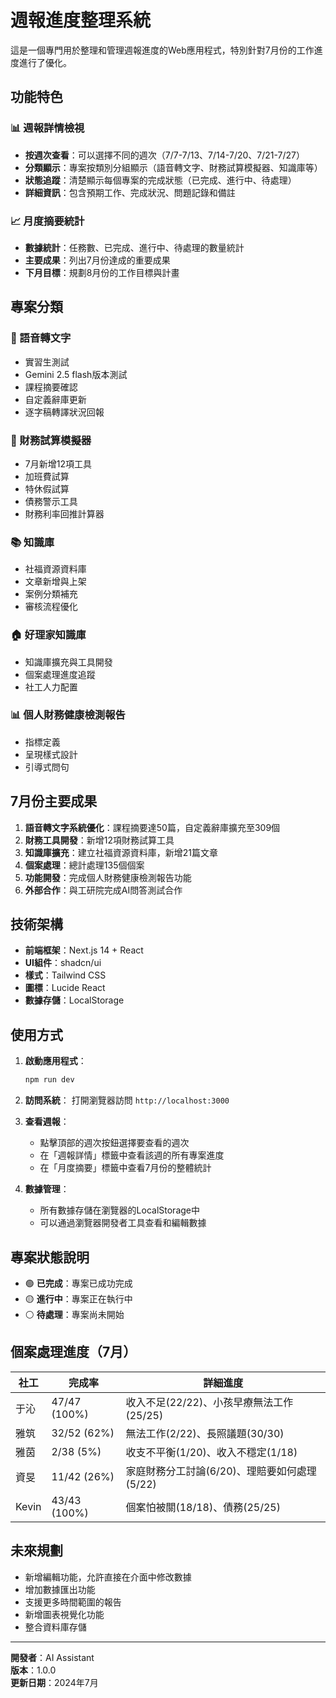 # 週報進度整理系統

這是一個專門用於整理和管理週報進度的Web應用程式，特別針對7月份的工作進度進行了優化。

## 功能特色

### 📊 週報詳情檢視
- **按週次查看**：可以選擇不同的週次（7/7-7/13、7/14-7/20、7/21-7/27）
- **分類顯示**：專案按類別分組顯示（語音轉文字、財務試算模擬器、知識庫等）
- **狀態追蹤**：清楚顯示每個專案的完成狀態（已完成、進行中、待處理）
- **詳細資訊**：包含預期工作、完成狀況、問題記錄和備註

### 📈 月度摘要統計
- **數據統計**：任務數、已完成、進行中、待處理的數量統計
- **主要成果**：列出7月份達成的重要成果
- **下月目標**：規劃8月份的工作目標與計畫

## 專案分類

### 🎤 語音轉文字
- 實習生測試
- Gemini 2.5 flash版本測試
- 課程摘要確認
- 自定義辭庫更新
- 逐字稿轉譯狀況回報

### 🧮 財務試算模擬器
- 7月新增12項工具
- 加班費試算
- 特休假試算
- 債務警示工具
- 財務利率回推計算器

### 📚 知識庫
- 社福資源資料庫
- 文章新增與上架
- 案例分類補充
- 審核流程優化

### 🏠 好理家知識庫
- 知識庫擴充與工具開發
- 個案處理進度追蹤
- 社工人力配置

### 📊 個人財務健康檢測報告
- 指標定義
- 呈現樣式設計
- 引導式問句

## 7月份主要成果

1. **語音轉文字系統優化**：課程摘要達50篇，自定義辭庫擴充至309個
2. **財務工具開發**：新增12項財務試算工具
3. **知識庫擴充**：建立社福資源資料庫，新增21篇文章
4. **個案處理**：總計處理135個個案
5. **功能開發**：完成個人財務健康檢測報告功能
6. **外部合作**：與工研院完成AI問答測試合作

## 技術架構

- **前端框架**：Next.js 14 + React
- **UI組件**：shadcn/ui
- **樣式**：Tailwind CSS
- **圖標**：Lucide React
- **數據存儲**：LocalStorage

## 使用方式

1. **啟動應用程式**：
   ```bash
   npm run dev
   ```

2. **訪問系統**：
   打開瀏覽器訪問 `http://localhost:3000`

3. **查看週報**：
   - 點擊頂部的週次按鈕選擇要查看的週次
   - 在「週報詳情」標籤中查看該週的所有專案進度
   - 在「月度摘要」標籤中查看7月份的整體統計

4. **數據管理**：
   - 所有數據存儲在瀏覽器的LocalStorage中
   - 可以通過瀏覽器開發者工具查看和編輯數據

## 專案狀態說明

- 🟢 **已完成**：專案已成功完成
- 🟡 **進行中**：專案正在執行中
- ⚪ **待處理**：專案尚未開始

## 個案處理進度（7月）

| 社工 | 完成率 | 詳細進度 |
|------|--------|----------|
| 于沁 | 47/47 (100%) | 收入不足(22/22)、小孩早療無法工作(25/25) |
| 雅筑 | 32/52 (62%) | 無法工作(2/22)、長照議題(30/30) |
| 雅茵 | 2/38 (5%) | 收支不平衡(1/20)、收入不穩定(1/18) |
| 資旻 | 11/42 (26%) | 家庭財務分工討論(6/20)、理賠要如何處理(5/22) |
| Kevin | 43/43 (100%) | 個案怕被關(18/18)、債務(25/25) |

## 未來規劃

- 新增編輯功能，允許直接在介面中修改數據
- 增加數據匯出功能
- 支援更多時間範圍的報告
- 新增圖表視覺化功能
- 整合資料庫存儲

---

**開發者**：AI Assistant  
**版本**：1.0.0  
**更新日期**：2024年7月 